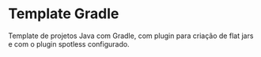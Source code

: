 # Template Gradle

Template de projetos Java com Gradle, com plugin para criação de flat jars e com o plugin spotless configurado.
